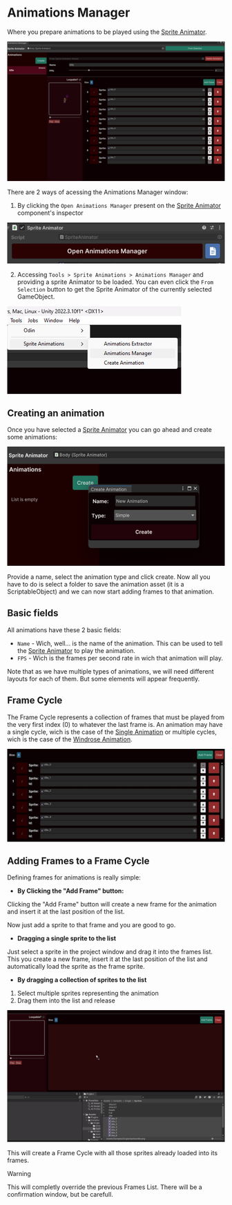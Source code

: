 # Animations Manager

Where you prepare animations to be played using the [Sprite Animator](../sprite-animator/index.md).

![Animations Manager Window](../../images/animations-manager-window.png)

There are 2 ways of acessing the Animations Manager window:

1. By clicking the `Open Animations Manager` present on the [Sprite Animator](../sprite-animator/index.md) component's inspector

![Open Manager Button](../../images/open-manager-button.png)

2. Accessing `Tools > Sprite Animations > Animations Manager` and providing a sprite Animator to be loaded. You can even click the `From Selection` button to get the Sprite Animator of the currently selected GameObject.

![Tools Menu](../../images/tools-menu.png)

## Creating an animation

Once you have selected a [Sprite Animator](../sprite-animator/index.md) you can go ahead and create some animations:

![Creating Animation](../../images/creating-animation.png)

Provide a name, select the animation type and click create. Now all you have to do is select a folder to save the animation asset (it is a ScriptableObject) and
we can now start adding frames to that animation.

## Basic fields

All animations have these 2 basic fields:

- `Name` - Wich, well... is the name of the animation. This can be used to tell the [Sprite Animator](../sprite-animator/index.md) to play the animation.
- `FPS` - Wich is the frames per second rate in wich that animation will play.

Note that as we have multiple types of animations, we will need different layouts for each of them. But some elements will appear frequently.

## Frame Cycle

The Frame Cycle represents a collection of frames that must be played from the very first index (0) to whatever the last frame is. An animation may have
a single cycle, wich is the case of the [Single Animation](../animations/single-animation.md) or multiple cycles, wich is the case of the [Windrose Animation](../animations/windrose-animation.md).

![Frames List](../../images/frames-list.png)

## Adding Frames to a Frame Cycle

Defining frames for animations is really simple:

- **By Clicking the "Add Frame" button:**

Clicking the "Add Frame" button will create a new frame for the animation and insert it at the last position of the list.

Now just add a sprite to that frame and you are good to go.

- **Dragging a single sprite to the list**

Just select a sprite in the project window and drag it into the frames list. This you create a new frame, insert it at the last position
of the list and automatically load the sprite as the frame sprite.

- **By dragging a collection of sprites to the list**

1. Select multiple sprites representing the animation
2. Drag them into the list and release

![Dropping Sprites](../../images/dropping-frames.png)

This will create a Frame Cycle with all those sprites already loaded into its frames.

> [!Warning]
> This will completly override the previous Frames List. There will be a confirmation window, but be carefull.
